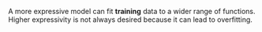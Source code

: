 A more expressive model can fit **training** data to a wider range of functions. Higher expressivity is not always desired because it can lead to overfitting.